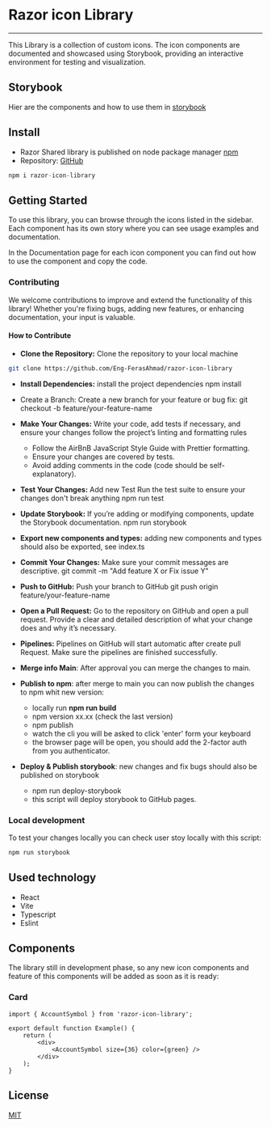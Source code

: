 # Razor icon Library

---

This Library is a collection of custom icons. The icon components are documented and showcased using Storybook,
providing an interactive environment for testing and visualization.

## Storybook

Hier are the components and how to use them in [storybook](https://eng-ferasahmad.github.io/razor-icon-library/?path=/docs/get-started--docs)

## Install

-   Razor Shared library is published on node package manager [npm](https://www.npmjs.com/package/razor-icon-library)
-   Repository: [GitHub](https://github.com/Eng-FerasAhmad/razor-icon-library)

```js
npm i razor-icon-library
```

## Getting Started

To use this library, you can browse through the icons listed in the sidebar.
Each component has its own story where you can see usage examples and documentation.

In the Documentation page for each icon component you can find out how to use the component and copy the code.

### Contributing

We welcome contributions to improve and extend the functionality of this library! Whether you're fixing bugs,
adding new features, or enhancing documentation, your input is valuable.

#### How to Contribute

-   **Clone the Repository:** Clone the repository to your local machine

```bash
git clone https://github.com/Eng-FerasAhmad/razor-icon-library
```

-   **Install Dependencies:** install the project dependencies
    npm install

-   Create a Branch: Create a new branch for your feature or bug fix:
    git checkout -b feature/your-feature-name

-   **Make Your Changes:** Write your code, add tests if necessary, and ensure your changes follow the project’s linting and formatting rules

    -   Follow the AirBnB JavaScript Style Guide with Prettier formatting.
    -   Ensure your changes are covered by tests.
    -   Avoid adding comments in the code (code should be self-explanatory).

-   **Test Your Changes:** Add new Test Run the test suite to ensure your changes don't break anything
    npm run test

-   **Update Storybook:** If you’re adding or modifying components, update the Storybook documentation.
    npm run storybook

-   **Export new components and types:** adding new components and types should also be exported, see index.ts

-   **Commit Your Changes:** Make sure your commit messages are descriptive.
    git commit -m "Add feature X or Fix issue Y"

-   **Push to GitHub:** Push your branch to GitHub
    git push origin feature/your-feature-name

-   **Open a Pull Request:** Go to the repository on GitHub and open a pull request.
    Provide a clear and detailed description of what your change does and why it’s necessary.

-   **Pipelines:** Pipelines on GitHub will start automatic after create pull Request.
    Make sure the pipelines are finished successfully.
-   **Merge info Main**: After approval you can merge the changes to main.

-   **Publish to npm**: after merge to main you can now publish the changes to npm whit new version:

    -   locally run **npm run build**
    -   npm version xx.xx (check the last version)
    -   npm publish
    -   watch the cli you will be asked to click 'enter' form your keyboard
    -   the browser page will be open, you should add the 2-factor auth from you authenticator.

-   **Deploy & Publish storybook**: new changes and fix bugs should also be published on storybook
    -   npm run deploy-storybook
    -   this script will deploy storybook to GitHub pages.

### Local development

To test your changes locally you can check user stoy locally with this script:

```bash
npm run storybook
```

## Used technology

-   React
-   Vite
-   Typescript
-   Eslint

## Components

The library still in development phase, so any new icon components and feature of this components will be added as soon as it is ready:

### Card

```tsx
import { AccountSymbol } from 'razor-icon-library';

export default function Example() {
    return (
        <div>
            <AccountSymbol size={36} color={green} />
        </div>
    );
}
```

## License

[MIT](https://github.com/Eng-FerasAhmad/razor-icon-library/blob/master/LICENSE)
